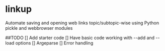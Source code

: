 # linkup
Automate saving and opening web links topic/subtopic-wise using Python pickle and webbrowser modules

##TODO
  [] Add starter code
  [] Have basic code working with --add and --load options
  [] Argeparse
  [] Error handling
